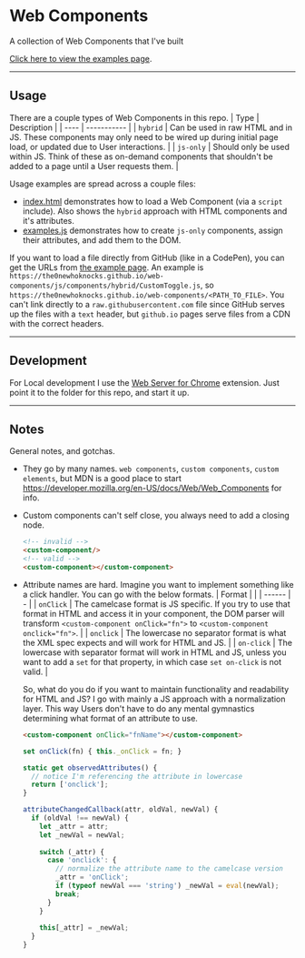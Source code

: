 # Web Components

A collection of Web Components that I've built

[Click here to view the examples page][examplePage].

---

## Usage

There are a couple types of Web Components in this repo.
| Type | Description |
| ---- | ----------- |
| `hybrid` | Can be used in raw HTML and in JS. These components may only need to be wired up during initial page load, or updated due to User interactions. |
| `js-only` | Should only be used within JS. Think of these as on-demand components that shouldn't be added to a page until a User requests them. |

Usage examples are spread across a couple files:
- [index.html](./index.html) demonstrates how to load a Web Component (via a `script` include). Also shows the `hybrid` approach with HTML components and it's attributes.
- [examples.js](./example/examples.js) demonstrates how to create `js-only` components, assign their attributes, and add them to the DOM.

If you want to load a file directly from GitHub (like in a CodePen), you can get the URLs from [the example page][examplePage]. An example is `https://the0newhoknocks.github.io/web-components/js/components/hybrid/CustomToggle.js`, so `https://the0newhoknocks.github.io/web-components/<PATH_TO_FILE>`. You can't link directly to a `raw.githubusercontent.com` file since GitHub serves up the files with a `text` header, but `github.io` pages serve files from a CDN with the correct headers.

---

## Development

For Local development I use the [Web Server for Chrome](https://chrome.google.com/webstore/detail/web-server-for-chrome/ofhbbkphhbklhfoeikjpcbhemlocgigb) extension.
Just point it to the folder for this repo, and start it up.

---

## Notes

General notes, and gotchas.

- They go by many names. `web components`, `custom components`, `custom elements`, but MDN is a good place to start https://developer.mozilla.org/en-US/docs/Web/Web_Components for info.
- Custom components can't self close, you always need to add a closing node.
  ```html
  <!-- invalid -->
  <custom-component/>
  <!-- valid -->
  <custom-component></custom-component>
  ```
- Attribute names are hard. Imagine you want to implement something like a click handler. You can go with the below formats.
  | Format |   |
  | ------ | - |
  | `onClick` | The camelcase format is JS specific. If you try to use that format in HTML and access it in your component, the DOM parser will transform `<custom-component onClick="fn">` to `<custom-component onclick="fn">`. |
  | `onclick` | The lowercase no separator format is what the XML spec expects and will work for HTML and JS. |
  | `on-click` | The lowercase with separator format will work in HTML and JS, unless you want to add a `set` for that property, in which case `set on-click` is not valid. |
  
  So, what do you do if you want to maintain functionality and readability for HTML and JS? I go with mainly a JS approach with a normalization layer. This way Users don't have to do any mental gymnastics determining what format of an attribute to use.
  ```html
  <custom-component onClick="fnName"></custom-component>
  ```
  ```js
  set onClick(fn) { this._onClick = fn; }
  
  static get observedAttributes() {
    // notice I'm referencing the attribute in lowercase
    return ['onclick'];
  }
  
  attributeChangedCallback(attr, oldVal, newVal) {
    if (oldVal !== newVal) {
      let _attr = attr;
      let _newVal = newVal;
      
      switch (_attr) {
        case 'onclick': {
          // normalize the attribute name to the camelcase version
          _attr = 'onClick';
          if (typeof newVal === 'string') _newVal = eval(newVal);
          break;
        }
      }
      
      this[_attr] = _newVal;
    }
  }
  ```

[examplePage]: https://the0newhoknocks.github.io/web-components/